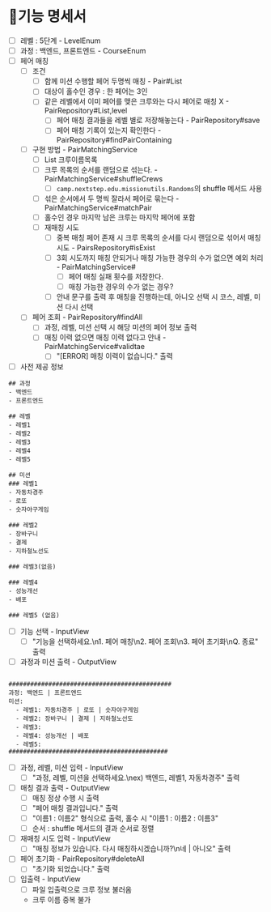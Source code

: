 # 🚀기능 명세서

- [ ] 레벨 : 5단계 - LevelEnum
- [ ] 과정 : 백엔드, 프론트엔드 - CourseEnum
- [ ] 페어 매칭 
  - [ ] 조건
    - [ ] 함께 미션 수행할 페어 두명씩 매칭 - Pair#List<Crew>
    - [ ] 대상이 홀수인 경우 : 한 페어는 3인
    - [ ] 같은 레벨에서 이미 페어를 맺은 크루와는 다시 페어로 매칭 X - PairRepository#List<Pair>,level
      - [ ] 페어 매칭 결과들을 레벨 별로 저장해놓는다 - PairRepository#save
      - [ ] 페어 매칭 기록이 있는지 확인한다 - PairRepository#findPairContaining
  - [ ] 구현 방법 - PairMatchingService
    - [ ] List<String> 크루이름목록
    - [ ] 크루 목록의 순서를 랜덤으로 섞는다. - PairMatchingService#shuffleCrews
      - [ ] `camp.nextstep.edu.missionutils.Randoms`의 shuffle 메서드 사용
    - [ ] 섞은 순서에서 두 명씩 잘라서 페어로 묶는다 - PairMatchingService#matchPair
    - [ ] 홀수인 경우 마지막 남은 크루는 마지막 페어에 포함
    - [ ] 재매칭 시도
      - [ ] 중복 매칭 페어 존재 시 크루 목록의 순서를 다시 랜덤으로 섞어서 매칭 시도 - PairsRepository#isExist
      - [ ] 3회 시도까지 매칭 안되거나 매칭 가능한 경우의 수가 없으면 예외 처리 - PairMatchingService#
        - [ ] 페어 매칭 실패 횟수를 저장한다.
        - [ ] 매칭 가능한 경우의 수가 없는 경우?
      - [ ] 안내 문구를 출력 후 매칭을 진행하는데, 아니오 선택 시 코스, 레벨, 미션 다시 선택
  - [ ] 페어 조회  - PairRepository#findAll
    - [ ] 과정, 레벨, 미션 선택 시 해당 미션의 페어 정보 출력
    - [ ] 매칭 이력 없으면 매칭 이력 없다고 안내 - PairMatchingService#validtae
      - [ ] "[ERROR] 매칭 이력이 없습니다." 출력
- [ ] 사전 제공 정보
```
## 과정
- 백엔드
- 프론트엔드

## 레벨
- 레벨1
- 레벨2
- 레벨3
- 레벨4
- 레벨5

## 미션
### 레벨1
- 자동차경주
- 로또
- 숫자야구게임

### 레벨2
- 장바구니
- 결제
- 지하철노선도

### 레벨3(없음)

### 레벨4
- 성능개선
- 배포

### 레벨5 (없음)
```
- [ ] 기능 선택 - InputView
  - [ ] "기능을 선택하세요.\n1. 페어 매칭\n2. 페어 조회\n3. 페어 초기화\nQ. 종료" 출력
- [ ] 과정과 미션 출력 - OutputView
```

#############################################
과정: 백엔드 | 프론트엔드
미션:
  - 레벨1: 자동차경주 | 로또 | 숫자야구게임
  - 레벨2: 장바구니 | 결제 | 지하철노선도
  - 레벨3: 
  - 레벨4: 성능개선 | 배포
  - 레벨5: 
############################################
```
- [ ] 과정, 레벨, 미션 입력 - InputView
  - [ ] "과정, 레벨, 미션을 선택하세요.\nex) 백엔드, 레벨1, 자동차경주" 출력
- [ ] 매칭 결과 출력 - OutputView
  - [ ] 매칭 정상 수행 시 출력
  - [ ] "페어 매칭 결과입니다." 출력
  - [ ] "이름1 : 이름2" 형식으로 출력, 홀수 시 "이름1 : 이름2 : 이름3"
  - [ ] 순서 : shuffle 메서드의 결과 순서로 정렬
- [ ] 재매칭 시도 입력 - InputView
  - [ ] "매칭 정보가 있습니다. 다시 매칭하시겠습니까?\n네 | 아니오" 출력
- [ ] 페어 초기화 - PairRepository#deleteAll
  - [ ] "초기화 되었습니다." 출력
- [ ] 입출력 - InputView
  - [ ] 파일 입출력으로 크루 정보 불러옴
  - 크루 이름 중복 불가